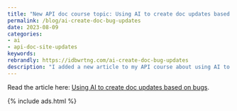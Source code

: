 ```yaml
---
title: "New API doc course topic: Using AI to create doc updates based on bugs"
permalink: /blog/ai-create-doc-bug-updates
date: 2023-08-09
categories:
- ai
- api-doc-site-updates
keywords: 
rebrandly: https://idbwrtng.com/ai-create-doc-bug-updates
description: "I added a new article to my API course about using AI to create doc updates based on bugs. By bugs, I'm referring to small issues often surfaced by users about the docs. Bugs are often long lists of random fixes to make with the docs, often involving a small number of changed lines. However, interpreting the bugs can be challenging. Fortunately, AI tools can help you understand the issue and resolution."
---
```


Read the article here: [Using AI to create doc updates based on bugs](/learnapidoc/docapis_ai_fix_bugs.html).

{% include ads.html %}